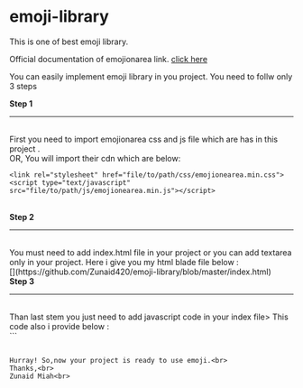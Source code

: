 # emoji-library
This is one of best emoji library.

Official documentation of emojionarea link. 
[click here](https://github.com/mervick/emojionearea)

You can easily implement emoji library in you project.
You need to follw only 3 steps

<b>Step 1</b><hr><br>
First you need to import emojionarea css and js file which are has in this project .
<br>
OR, You will import their cdn which are below: 
```
<link rel="stylesheet" href="file/to/path/css/emojionearea.min.css">
<script type="text/javascript" src="file/to/path/js/emojionearea.min.js"></script>
```
<br>
<b>Step 2 </b><hr><br>
You must need to add index.html file in your project or you can add textarea only in your project. Here i give you my html blade file below :
<br>
[](https://github.com/Zunaid420/emoji-library/blob/master/index.html)

<br>
<b>Step 3</b><hr><br>
Than last stem you just need to add javascript code in your index file> This code also i provide below : <br>
```
<script>
// $("#emojionearea1").emojioneArea({
//     container: "#container2" // by selector
// });
$(document).ready(function() {
$("#emojionearea1").emojioneArea({
pickerPosition: "left",
filtersPosition: "bottom",
tonesStyle: "bullet",
autocomplete: true,
hidePickerOnBlur: true,
searchPlaceholder: "Search",
buttonTitle: "",
saveEmojisAs: "unicode",
inline: true
});


})
</script>
```

Hurray! So,now your project is ready to use emoji.<br>
Thanks,<br>
Zunaid Miah<br>
